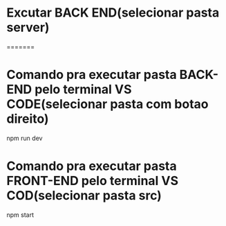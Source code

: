 
# Excutar BACK END(selecionar pasta server)
=======
# Comando pra executar pasta BACK-END pelo terminal VS CODE(selecionar pasta com botao direito)

npm run dev

# Comando pra executar pasta FRONT-END pelo terminal VS COD(selecionar pasta src) 
npm start


